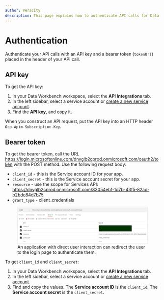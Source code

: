 ```yaml
---
author: Veracity
description: This page explains how to authenticate API calls for Data Workbench.
---
```

# Authentication
Authenticate your API calls with an API key and a bearer token (`tokenUrl`) placed in the header of your API call.

## API key
To get the API key:
1. In your Data Workbench workspace, select the **API Integrations** tab.
2. In the left sidebar, select a service account or [create a new service account](apiintegrations.md).
3. Find the **API key**, and copy it.

When you construct an API request, put the API key into an HTTP header `Ocp-Apim-Subscription-Key`.

## Bearer token
To get the bearer token, call the URL https://login.microsoftonline.com/dnvglb2cprod.onmicrosoft.com/oauth2/token with the POST method.
Use the following request body:
* `client_id` - this is the Service account ID for your app.
* `client_secret` - this is the Service account secret for your app.
* `resource` - use the scope for Services API: https://dnvglb2cprod.onmicrosoft.com/83054ebf-1d7b-43f5-82ad-b2bde84d7b75
* `grant_type` - client_credentials

<figure>
	<img src="assets/requestbody.png"/>
	<figcaption>An application with direct user interaction can redirect the user to the login page to authenticate them.</figcaption>
</figure>

To get `client_id` and `client_secret`:
1. In your Data Workbench workspace, select the **API Integrations** tab.
2. In the left sidebar, select a service account or [create a new service account](apiintegrations.md).
3. Find and copy the values. The **Service account ID** is the `client_id`. The **Service account secret** is the `client_secret`.
